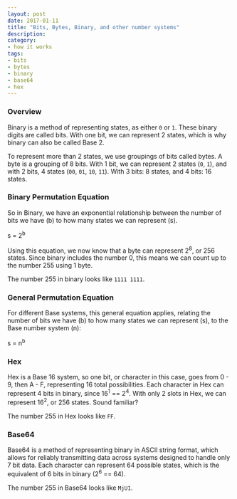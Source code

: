 ```yaml
---
layout: post
date: 2017-01-11
title: "Bits, Bytes, Binary, and other number systems"
description: 
category:
- how it works
tags:
- bits
- bytes
- binary
- base64
- hex
---
```


### Overview
Binary is a method of representing states, as either `0` or `1`. These binary digits are called bits. With one bit, we can represent 2 states, which is why binary can also be called Base 2. 

To represent more than 2 states, we use groupings of bits called bytes. A byte is a grouping of 8 bits. With 1 bit, we can represent 2 states (`0`, `1`), and with 2 bits, 4 states (`00`, `01`, `10`, `11`). With 3 bits: 8 states, and 4 bits: 16 states. 

### Binary Permutation Equation
So in Binary, we have an exponential relationship between the number of bits we have (b) to how many states we can represent (s). 

s = 2<sup>b</sup>

Using this equation, we now know that a byte can represent 2<sup>8</sup>, or 256 states. Since binary includes the number 0, this means we can count up to the number 255 using 1 byte.

The number 255 in binary looks like `1111 1111`.

### General Permutation Equation
For different Base systems, this general equation applies, relating the number of bits we have (b) to how many states we can represent (s), to the Base number system (n):

s = n<sup>b</sup>

### Hex
Hex is a Base 16 system, so one bit, or character in this case, goes from 0 - 9, then A - F, representing 16 total possibilities. Each character in Hex can represent 4 bits in binary, since 16<sup>1</sup> == 2<sup>4</sup>. With only 2 slots in Hex, we can represent 16<sup>2</sup>, or 256 states. Sound familiar? 

The number 255 in Hex looks like `FF`.

### Base64
Base64 is a method of representing binary in ASCII string format, which allows for reliably transmitting data across systems designed to handle only 7 bit data. Each character can represent 64 possible states, which is the equivalent of 6 bits in binary (2<sup>6</sup> == 64). 

The number 255 in Base64 looks like `MjU1`.


